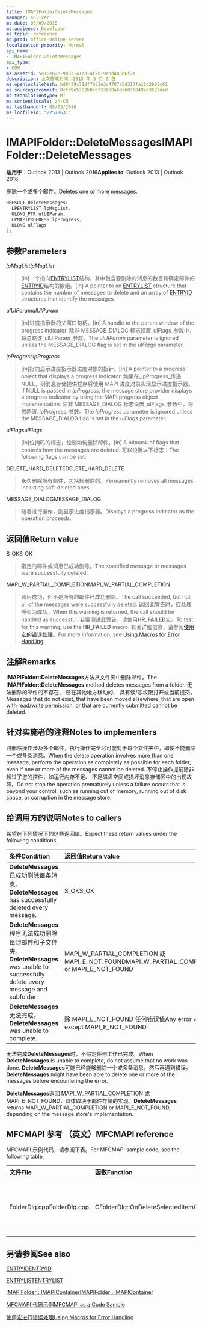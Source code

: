 ```yaml
---
title: IMAPIFolderDeleteMessages
manager: soliver
ms.date: 03/09/2015
ms.audience: Developer
ms.topic: reference
ms.prod: office-online-server
localization_priority: Normal
api_name:
- IMAPIFolder.DeleteMessages
api_type:
- COM
ms.assetid: 5a16e62b-9d33-41cd-af2b-9abd403b6f2e
description: 上次修改时间：2015 年 3 月 9 日
ms.openlocfilehash: bd0439c71df7083e3c4787a5d317fa11d2b99c61
ms.sourcegitcommit: 0cf39e5382b8c6f236c8a63c6036849ed3527ded
ms.translationtype: MT
ms.contentlocale: zh-CN
ms.lasthandoff: 08/23/2018
ms.locfileid: "22578631"
---
```

# <a name="imapifolderdeletemessages"></a><span data-ttu-id="d89ce-103">IMAPIFolder::DeleteMessages</span><span class="sxs-lookup"><span data-stu-id="d89ce-103">IMAPIFolder::DeleteMessages</span></span>

  
  
<span data-ttu-id="d89ce-104">**适用于**：Outlook 2013 | Outlook 2016</span><span class="sxs-lookup"><span data-stu-id="d89ce-104">**Applies to**: Outlook 2013 | Outlook 2016</span></span> 
  
<span data-ttu-id="d89ce-105">删除一个或多个邮件。</span><span class="sxs-lookup"><span data-stu-id="d89ce-105">Deletes one or more messages.</span></span>
  
```cpp
HRESULT DeleteMessages(
  LPENTRYLIST lpMsgList,
  ULONG_PTR ulUIParam,
  LPMAPIPROGRESS lpProgress,
  ULONG ulFlags
);
```

## <a name="parameters"></a><span data-ttu-id="d89ce-106">参数</span><span class="sxs-lookup"><span data-stu-id="d89ce-106">Parameters</span></span>

 <span data-ttu-id="d89ce-107">_lpMsgList_</span><span class="sxs-lookup"><span data-stu-id="d89ce-107">_lpMsgList_</span></span>
  
> <span data-ttu-id="d89ce-108">[in]一个指向[ENTRYLIST](entrylist.md)结构，其中包含要删除的消息的数目和确定邮件的[ENTRYID](entryid.md)结构的数组。</span><span class="sxs-lookup"><span data-stu-id="d89ce-108">[in] A pointer to an [ENTRYLIST](entrylist.md) structure that contains the number of messages to delete and an array of [ENTRYID](entryid.md) structures that identify the messages.</span></span> 
    
 <span data-ttu-id="d89ce-109">_ulUIParam_</span><span class="sxs-lookup"><span data-stu-id="d89ce-109">_ulUIParam_</span></span>
  
> <span data-ttu-id="d89ce-110">[in]进度指示器的父窗口句柄。</span><span class="sxs-lookup"><span data-stu-id="d89ce-110">[in] A handle to the parent window of the progress indicator.</span></span> <span data-ttu-id="d89ce-111">除非 MESSAGE_DIALOG 标志设置_ulFlags_参数中，将忽略该_ulUIParam_参数。</span><span class="sxs-lookup"><span data-stu-id="d89ce-111">The  _ulUIParam_ parameter is ignored unless the MESSAGE_DIALOG flag is set in the  _ulFlags_ parameter.</span></span> 
    
 <span data-ttu-id="d89ce-112">_lpProgress_</span><span class="sxs-lookup"><span data-stu-id="d89ce-112">_lpProgress_</span></span>
  
> <span data-ttu-id="d89ce-113">[in]指向显示进度指示器进度对象的指针。</span><span class="sxs-lookup"><span data-stu-id="d89ce-113">[in] A pointer to a progress object that displays a progress indicator.</span></span> <span data-ttu-id="d89ce-114">如果在_lpProgress_传递 NULL，则消息存储提供程序将使用 MAPI 进度对象实现显示进度指示器。</span><span class="sxs-lookup"><span data-stu-id="d89ce-114">If NULL is passed in  _lpProgress_, the message store provider displays a progress indicator by using the MAPI progress object implementation.</span></span> <span data-ttu-id="d89ce-115">除非 MESSAGE_DIALOG 标志设置_ulFlags_参数中，将忽略该_lpProgress_参数。</span><span class="sxs-lookup"><span data-stu-id="d89ce-115">The  _lpProgress_ parameter is ignored unless the MESSAGE_DIALOG flag is set in the  _ulFlags_ parameter.</span></span> 
    
 <span data-ttu-id="d89ce-116">_ulFlags_</span><span class="sxs-lookup"><span data-stu-id="d89ce-116">_ulFlags_</span></span>
  
> <span data-ttu-id="d89ce-117">[in]位掩码的标志，控制如何删除邮件。</span><span class="sxs-lookup"><span data-stu-id="d89ce-117">[in] A bitmask of flags that controls how the messages are deleted.</span></span> <span data-ttu-id="d89ce-118">可以设置以下标志：</span><span class="sxs-lookup"><span data-stu-id="d89ce-118">The following flags can be set:</span></span>
    
<span data-ttu-id="d89ce-119">DELETE_HARD_DELETE</span><span class="sxs-lookup"><span data-stu-id="d89ce-119">DELETE_HARD_DELETE</span></span>
  
> <span data-ttu-id="d89ce-120">永久删除所有邮件，包括软删除的。</span><span class="sxs-lookup"><span data-stu-id="d89ce-120">Permanently removes all messages, including soft-deleted ones.</span></span>
    
<span data-ttu-id="d89ce-121">MESSAGE_DIALOG</span><span class="sxs-lookup"><span data-stu-id="d89ce-121">MESSAGE_DIALOG</span></span> 
  
> <span data-ttu-id="d89ce-122">随着进行操作，则显示进度指示器。</span><span class="sxs-lookup"><span data-stu-id="d89ce-122">Displays a progress indicator as the operation proceeds.</span></span>
    
## <a name="return-value"></a><span data-ttu-id="d89ce-123">返回值</span><span class="sxs-lookup"><span data-stu-id="d89ce-123">Return value</span></span>

<span data-ttu-id="d89ce-124">S_OK</span><span class="sxs-lookup"><span data-stu-id="d89ce-124">S_OK</span></span> 
  
> <span data-ttu-id="d89ce-125">指定的邮件或消息已成功删除。</span><span class="sxs-lookup"><span data-stu-id="d89ce-125">The specified message or messages were successfully deleted.</span></span>
    
<span data-ttu-id="d89ce-126">MAPI_W_PARTIAL_COMPLETION</span><span class="sxs-lookup"><span data-stu-id="d89ce-126">MAPI_W_PARTIAL_COMPLETION</span></span> 
  
> <span data-ttu-id="d89ce-127">调用成功，但不是所有的邮件已成功删除。</span><span class="sxs-lookup"><span data-stu-id="d89ce-127">The call succeeded, but not all of the messages were successfully deleted.</span></span> <span data-ttu-id="d89ce-128">返回此警告时，应处理呼叫为成功。</span><span class="sxs-lookup"><span data-stu-id="d89ce-128">When this warning is returned, the call should be handled as successful.</span></span> <span data-ttu-id="d89ce-129">若要测试此警告，请使用**HR_FAILED**宏。</span><span class="sxs-lookup"><span data-stu-id="d89ce-129">To test for this warning, use the **HR_FAILED** macro.</span></span> <span data-ttu-id="d89ce-130">有关详细信息，请参阅[使用宏的错误处理](using-macros-for-error-handling.md)。</span><span class="sxs-lookup"><span data-stu-id="d89ce-130">For more information, see [Using Macros for Error Handling](using-macros-for-error-handling.md).</span></span>
    
## <a name="remarks"></a><span data-ttu-id="d89ce-131">注解</span><span class="sxs-lookup"><span data-stu-id="d89ce-131">Remarks</span></span>

<span data-ttu-id="d89ce-132">**IMAPIFolder::DeleteMessages**方法从文件夹中删除邮件。</span><span class="sxs-lookup"><span data-stu-id="d89ce-132">The **IMAPIFolder::DeleteMessages** method deletes messages from a folder.</span></span> <span data-ttu-id="d89ce-133">无法删除的邮件的不存在、 已在其他地方移动的、 具有读/写权限打开或当前提交。</span><span class="sxs-lookup"><span data-stu-id="d89ce-133">Messages that do not exist, that have been moved elsewhere, that are open with read/write permission, or that are currently submitted cannot be deleted.</span></span> 
  
## <a name="notes-to-implementers"></a><span data-ttu-id="d89ce-134">针对实施者的注释</span><span class="sxs-lookup"><span data-stu-id="d89ce-134">Notes to implementers</span></span>

<span data-ttu-id="d89ce-135">时删除操作涉及多个邮件，执行操作完全尽可能对于每个文件夹中，即使不能删除一个或多条消息。</span><span class="sxs-lookup"><span data-stu-id="d89ce-135">When the delete operation involves more than one message, perform the operation as completely as possible for each folder, even if one or more of the messages cannot be deleted.</span></span> <span data-ttu-id="d89ce-136">不停止操作提前除非超过了您的控件，如运行内存不足、 不足磁盘空间或损坏消息存储区中的出现故障。</span><span class="sxs-lookup"><span data-stu-id="d89ce-136">Do not stop the operation prematurely unless a failure occurs that is beyond your control, such as running out of memory, running out of disk space, or corruption in the message store.</span></span>
  
## <a name="notes-to-callers"></a><span data-ttu-id="d89ce-137">给调用方的说明</span><span class="sxs-lookup"><span data-stu-id="d89ce-137">Notes to callers</span></span>

<span data-ttu-id="d89ce-138">希望在下列情况下的这些返回值。</span><span class="sxs-lookup"><span data-stu-id="d89ce-138">Expect these return values under the following conditions.</span></span>
  
|<span data-ttu-id="d89ce-139">**条件**</span><span class="sxs-lookup"><span data-stu-id="d89ce-139">**Condition**</span></span>|<span data-ttu-id="d89ce-140">**返回值**</span><span class="sxs-lookup"><span data-stu-id="d89ce-140">**Return value**</span></span>|
|:-----|:-----|
|<span data-ttu-id="d89ce-141">**DeleteMessages**已成功删除每条消息。</span><span class="sxs-lookup"><span data-stu-id="d89ce-141">**DeleteMessages** has successfully deleted every message.</span></span>  <br/> |<span data-ttu-id="d89ce-142">S_OK</span><span class="sxs-lookup"><span data-stu-id="d89ce-142">S_OK</span></span>  <br/> |
|<span data-ttu-id="d89ce-143">**DeleteMessages**程序无法成功删除每封邮件和子文件夹。</span><span class="sxs-lookup"><span data-stu-id="d89ce-143">**DeleteMessages** was unable to successfully delete every message and subfolder.</span></span>  <br/> |<span data-ttu-id="d89ce-144">MAPI_W_PARTIAL_COMPLETION 或 MAPI_E_NOT_FOUND</span><span class="sxs-lookup"><span data-stu-id="d89ce-144">MAPI_W_PARTIAL_COMPLETION or MAPI_E_NOT_FOUND</span></span>  <br/> |
|<span data-ttu-id="d89ce-145">**DeleteMessages**无法完成。</span><span class="sxs-lookup"><span data-stu-id="d89ce-145">**DeleteMessages** was unable to complete.</span></span>  <br/> |<span data-ttu-id="d89ce-146">除 MAPI_E_NOT_FOUND 任何错误值</span><span class="sxs-lookup"><span data-stu-id="d89ce-146">Any error value except MAPI_E_NOT_FOUND</span></span>  <br/> |
   
<span data-ttu-id="d89ce-147">无法完成**DeleteMessages**时，不假定任何工作已完成。</span><span class="sxs-lookup"><span data-stu-id="d89ce-147">When **DeleteMessages** is unable to complete, do not assume that no work was done.</span></span> <span data-ttu-id="d89ce-148">**DeleteMessages**可能已经能够删除一个或多条消息，然后再遇到错误。</span><span class="sxs-lookup"><span data-stu-id="d89ce-148">**DeleteMessages** might have been able to delete one or more of the messages before encountering the error.</span></span> 
  
 <span data-ttu-id="d89ce-149">**DeleteMessages**返回 MAPI_W_PARTIAL_COMPLETION 或 MAPI_E_NOT_FOUND，具体取决于邮件存储的实现。</span><span class="sxs-lookup"><span data-stu-id="d89ce-149">**DeleteMessages** returns MAPI_W_PARTIAL_COMPLETION or MAPI_E_NOT_FOUND, depending on the message store's implementation.</span></span> 
  
## <a name="mfcmapi-reference"></a><span data-ttu-id="d89ce-150">MFCMAPI 参考 （英文）</span><span class="sxs-lookup"><span data-stu-id="d89ce-150">MFCMAPI reference</span></span>

<span data-ttu-id="d89ce-151">MFCMAPI 示例代码，请参阅下表。</span><span class="sxs-lookup"><span data-stu-id="d89ce-151">For MFCMAPI sample code, see the following table.</span></span>
  
|<span data-ttu-id="d89ce-152">**文件**</span><span class="sxs-lookup"><span data-stu-id="d89ce-152">**File**</span></span>|<span data-ttu-id="d89ce-153">**函数**</span><span class="sxs-lookup"><span data-stu-id="d89ce-153">**Function**</span></span>|<span data-ttu-id="d89ce-154">**Comment**</span><span class="sxs-lookup"><span data-stu-id="d89ce-154">**Comment**</span></span>|
|:-----|:-----|:-----|
|<span data-ttu-id="d89ce-155">FolderDlg.cpp</span><span class="sxs-lookup"><span data-stu-id="d89ce-155">FolderDlg.cpp</span></span>  <br/> |<span data-ttu-id="d89ce-156">CFolderDlg::OnDeleteSelectedItem</span><span class="sxs-lookup"><span data-stu-id="d89ce-156">CFolderDlg::OnDeleteSelectedItem</span></span>  <br/> |<span data-ttu-id="d89ce-157">MFCMAPI 使用**IMAPIFolder::DeleteMessages**方法删除指定的邮件。</span><span class="sxs-lookup"><span data-stu-id="d89ce-157">MFCMAPI uses the **IMAPIFolder::DeleteMessages** method to delete the specified messages.</span></span>  <br/> |
   
## <a name="see-also"></a><span data-ttu-id="d89ce-158">另请参阅</span><span class="sxs-lookup"><span data-stu-id="d89ce-158">See also</span></span>



[<span data-ttu-id="d89ce-159">ENTRYID</span><span class="sxs-lookup"><span data-stu-id="d89ce-159">ENTRYID</span></span>](entryid.md)
  
[<span data-ttu-id="d89ce-160">ENTRYLIST</span><span class="sxs-lookup"><span data-stu-id="d89ce-160">ENTRYLIST</span></span>](entrylist.md)
  
[<span data-ttu-id="d89ce-161">IMAPIFolder : IMAPIContainer</span><span class="sxs-lookup"><span data-stu-id="d89ce-161">IMAPIFolder : IMAPIContainer</span></span>](imapifolderimapicontainer.md)


[<span data-ttu-id="d89ce-162">MFCMAPI 代码示例</span><span class="sxs-lookup"><span data-stu-id="d89ce-162">MFCMAPI as a Code Sample</span></span>](mfcmapi-as-a-code-sample.md)
  
[<span data-ttu-id="d89ce-163">使用宏进行错误处理</span><span class="sxs-lookup"><span data-stu-id="d89ce-163">Using Macros for Error Handling</span></span>](using-macros-for-error-handling.md)

